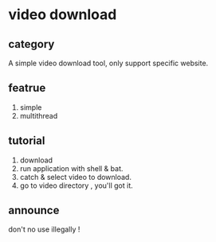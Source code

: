 # video download

## category
A simple video download tool, only support specific website.

## featrue
1. simple
2. multithread

## tutorial
1. download
2. run application with shell & bat.
3. catch & select video to download.
4. go to video directory , you'll got it.

## announce
don't no use illegally !
